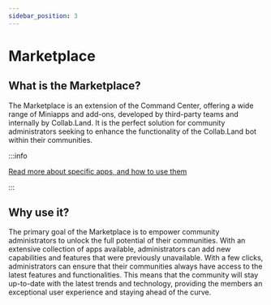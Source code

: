```yaml
---
sidebar_position: 3
---
```


# Marketplace

## What is the Marketplace?

The Marketplace is an extension of the Command Center, offering a wide range of Miniapps and add-ons, developed by third-party teams and internally by Collab.Land. It is the perfect solution for community administrators seeking to enhance the functionality of the Collab.Land bot within their communities.

:::info 

[Read more about specific apps, and how to use them](../marketplace/getting-started)

:::

## Why use it?

The primary goal of the Marketplace is to empower community administrators to unlock the full potential of their communities. With an extensive collection of apps available, administrators can add new capabilities and features that were previously unavailable.
With a few clicks, administrators can ensure that their communities always have access to the latest features and functionalities. This means that the community will stay up-to-date with the latest trends and technology, providing the members an exceptional user experience and staying ahead of the curve.
